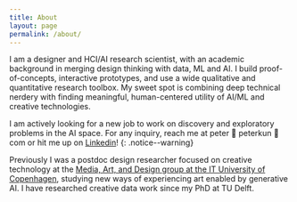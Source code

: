 ```yaml
---
title: About
layout: page
permalink: /about/
---
```


I am a designer and HCI/AI research scientist, with an academic background in merging design thinking with data, ML and AI. I build proof-of-concepts, interactive prototypes, and use a wide qualitative and quantitative research toolbox. My sweet spot is combining deep technical nerdery with finding meaningful, human-centered utility of AI/ML and creative technologies.

I am actively looking for a new job to work on discovery and exploratory problems in the AI space. For any inquiry, reach me at peter 🦀 peterkun 🦀 com or hit me up on [Linkedin](https://www.linkedin.com/in/peterkun/)!
{: .notice--warning}

Previously I was a postdoc design researcher focused on creative technology at the [Media, Art, and Design group at the IT University of Copenhagen](https://mad.itu.dk), studying new ways of experiencing art enabled by generative AI. I have researched creative data work since my PhD at TU Delft.
